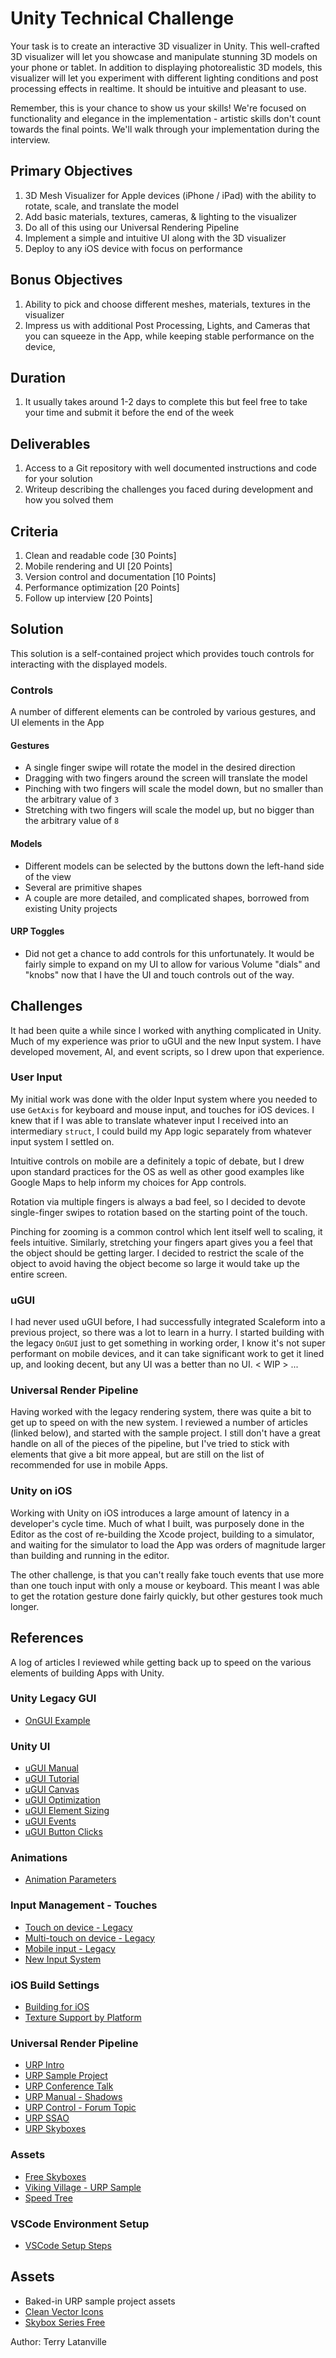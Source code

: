 # Unity Technical Challenge

Your task is to create an interactive 3D visualizer in Unity. This well-crafted 3D visualizer will let you showcase and manipulate stunning 3D models on your phone or tablet. In addition to displaying photorealistic 3D models, this visualizer will let you experiment with different lighting conditions and post processing effects in realtime. It should be intuitive and pleasant to use.

Remember, this is your chance to show us your skills! We're focused on functionality and elegance in the implementation - artistic skills don't count towards the final points. We'll walk through your implementation during the interview.

## Primary Objectives

1. 3D Mesh Visualizer for Apple devices (iPhone / iPad) with the ability to rotate, scale, and translate the model
2. Add basic materials, textures, cameras, & lighting to the visualizer
3. Do all of this using our Universal Rendering Pipeline
4. Implement a simple and intuitive UI along with the 3D visualizer
5. Deploy to any iOS device with focus on performance

## Bonus Objectives

1. Ability to pick and choose different meshes, materials, textures in the visualizer
2. Impress us with additional Post Processing, Lights, and Cameras that you can squeeze in the App, while keeping stable performance on the device,

## Duration

1. It usually takes around 1-2 days to complete this but feel free to take your time and submit it before the end of the week

## Deliverables

1. Access to a Git repository with well documented instructions and code for your solution
2. Writeup describing the challenges you faced during development and how you solved them

## Criteria

1. Clean and readable code [30 Points]
2. Mobile rendering and UI [20 Points]
3. Version control and documentation [10 Points]
4. Performance optimization [20 Points]
5. Follow up interview [20 Points]

## Solution

This solution is a self-contained project which provides touch controls for interacting with the displayed models.

### Controls

A number of different elements can be controled by various gestures, and UI elements in the App

#### Gestures

- A single finger swipe will rotate the model in the desired direction
- Dragging with two fingers around the screen will translate the model
- Pinching with two fingers will scale the model down, but no smaller than the arbitrary value of `3`
- Stretching with two fingers will scale the model up, but no bigger than the arbitrary value of `8`

#### Models

- Different models can be selected by the buttons down the left-hand side of the view
- Several are primitive shapes
- A couple are more detailed, and complicated shapes, borrowed from existing Unity projects

#### URP Toggles

- Did not get a chance to add controls for this unfortunately. It would be fairly simple to expand on my UI to allow for various Volume "dials" and "knobs" now that I have the UI and touch controls out of the way.

## Challenges

It had been quite a while since I worked with anything complicated in Unity. Much of my experience was prior to uGUI and the new Input system. I have developed movement, AI, and event scripts, so I drew upon that experience.

### User Input

My initial work was done with the older Input system where you needed to use `GetAxis` for keyboard and mouse input, and touches for iOS devices. I knew that if I was able to translate whatever input I received into an intermediary `struct`, I could build my App logic separately from whatever input system I settled on.

Intuitive controls on mobile are a definitely a topic of debate, but I drew upon standard practices for the OS as well as other good examples like Google Maps to help inform my choices for App controls.

Rotation via multiple fingers is always a bad feel, so I decided to devote single-finger swipes to rotation based on the starting point of the touch.

Pinching for zooming is a common control which lent itself well to scaling, it feels intuitive. Similarly, stretching your fingers apart gives you a feel that the object should be getting larger. I decided to restrict the scale of the object to avoid having the object become so large it would take up the entire screen.

### uGUI

I had never used uGUI before, I had successfully integrated Scaleform into a previous project, so there was a lot to learn in a hurry. I started building with the legacy `OnGUI` just to get something in working order, I know it's not super performant on mobile devices, and it can take significant work to get it lined up, and looking decent, but any UI was a better than no UI. < WIP > ...

### Universal Render Pipeline

Having worked with the legacy rendering system, there was quite a bit to get up to speed on with the new system. I reviewed a number of articles (linked below), and started with the sample project. I still don't have a great handle on all of the pieces of the pipeline, but I've tried to stick with elements that give a bit more appeal, but are still on the list of recommended for use in mobile Apps.

### Unity on iOS

Working with Unity on iOS introduces a large amount of latency in a developer's cycle time. Much of what I built, was purposely done in the Editor as the cost of re-building the Xcode project, building to a simulator, and waiting for the simulator to load the App was orders of magnitude larger than building and running in the editor.

The other challenge, is that you can't really fake touch events that use more than one touch input with only a mouse or keyboard. This meant I was able to get the rotation gesture done fairly quickly, but other gestures took much longer.

## References

A log of articles I reviewed while getting back up to speed on the various elements of building Apps with Unity.

### Unity Legacy GUI

- [OnGUI Example](https://docs.unity3d.com/ScriptReference/MonoBehaviour.OnGUI.html)

### Unity UI

- [uGUI Manual](https://docs.unity3d.com/Manual/com.unity.ugui.html)
- [uGUI Tutorial](https://learn.unity.com/tutorial/creating-basic-ui-elements)
- [uGUI Canvas](https://docs.unity3d.com/Packages/com.unity.ugui@1.0/manual/UICanvas.html)
- [uGUI Optimization](https://unity3d.com/how-to/unity-ui-optimization-tips)
- [uGUI Element Sizing](https://docs.unity3d.com/Packages/com.unity.ugui@1.0/manual/HOWTO-UIFitContentSize.html)
- [uGUI Events](https://learn.unity.com/tutorial/working-with-the-event-system)
- [uGUI Button Clicks](https://www.youtube.com/watch?v=kdkrjCF0KCo)

### Animations

- [Animation Parameters](https://www.youtube.com/watch?v=q195HRyB_Aw)

### Input Management - Touches

- [Touch on device - Legacy](https://docs.unity3d.com/ScriptReference/Input.GetTouch.html)
- [Multi-touch on device - Legacy](https://docs.unity3d.com/ScriptReference/Input-touches.html)
- [Mobile input - Legacy](https://docs.unity3d.com/Manual/MobileInput.html)
- [New Input System](https://docs.unity3d.com/Packages/com.unity.inputsystem@1.0/manual/QuickStartGuide.html)

### iOS Build Settings

- [Building for iOS](https://docs.unity3d.com/Manual/BuildSettingsiOS.html)
- [Texture Support by Platform](https://docs.unity3d.com/Manual/class-TextureImporterOverride.html)

### Universal Render Pipeline

- [URP Intro](https://blogs.unity3d.com/2019/09/20/how-the-lightweight-render-pipeline-is-evolving/)
- [URP Sample Project](https://github.com/Verasl/BoatAttack)
- [URP Conference Talk](https://www.youtube.com/watch?v=Bvl9rCVbMas)
- [URP Manual - Shadows](https://docs.unity3d.com/Packages/com.unity.render-pipelines.universal@11.0/manual/universalrp-asset.html#shadows)
- [URP Control - Forum Topic](https://forum.unity.com/threads/urp-volume-cs-how-to-access-the-override-settings-at-runtime-via-script.813093/)
- [URP SSAO](https://docs.unity3d.com/Packages/com.unity.render-pipelines.universal@10.0/manual/post-processing-ssao.html)
- [URP Skyboxes](https://docs.unity3d.com/Manual/skyboxes-using.html)

### Assets

- [Free Skyboxes](https://assetstore.unity.com/packages/2d/textures-materials/sky/skybox-series-free-103633)
- [Viking Village - URP Sample](https://assetstore.unity.com/packages/essentials/tutorial-projects/viking-village-urp-29140)
- [Speed Tree](https://assetstore.unity.com/publishers/9474)

### VSCode Environment Setup

- [VSCode Setup Steps](https://code.visualstudio.com/docs/other/unity)


## Assets

- Baked-in URP sample project assets
- [Clean Vector Icons](https://assetstore.unity.com/packages/2d/gui/icons/clean-vector-icons-132084)
- [Skybox Series Free](https://assetstore.unity.com/packages/2d/textures-materials/sky/skybox-series-free-103633)

Author: Terry Latanville
